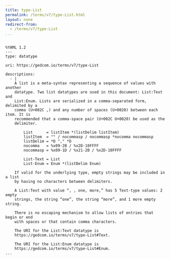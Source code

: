 ```yaml
---
title: type-List
permalink: /terms/v7/type-List.html
layout: none
redirect-from:
  - /terms/v7/type-List
...
```


```

%YAML 1.2
---
type: datatype

uri: https://gedcom.io/terms/v7/type-List

descriptions:
  - |
    A list is a meta-syntax representing a sequence of values with another
    datatype. Two list datatypes are used in this document: List:Text and
    List:Enum. Lists are serialized in a comma-separated form, delimited by a
    comma (U+002C ,) and any number of spaces (U+0020) between each item. It is
    recommended that a comma-space pair (U+002C U+0020) be used as the
    delimiter.
    
        List      = listItem *(listDelim listItem)
        listItem  = "" / nocommasp / nocommasp *nocomma nocommasp
        listDelim = *D "," *D
        nocomma   = %x09-2B / %x2D-10FFFF
        nocommasp = %x09-1D / %x21-2B / %x2D-10FFFF
    
        List-Text = List
        List-Enum = Enum *(listDelim Enum)
    
    If valid for the underlying type, empty strings may be included in a list
    by having no characters between delimiters.
    
    A List:Text with value “, , one, more,” has 5 Text-type values: 2 empty
    strings, the string “one”, the string “more”, and 1 more empty string.
    
    There is no escaping mechanism to allow lists of entries that begin or end
    with spaces or that contain comma characters.
    
    The URI for the List:Text datatype is
    https://gedcom.io/terms/v7/type-List#Text.
    
    The URI for the List:Enum datatype is
    https://gedcom.io/terms/v7/type-List#Enum.
...

```
